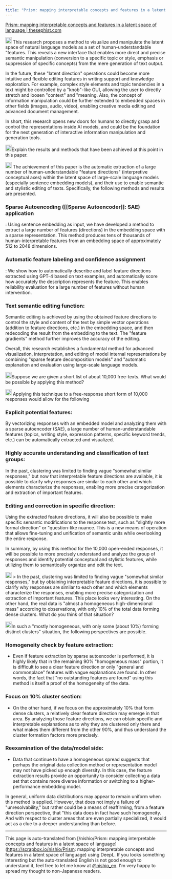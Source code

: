 ```yaml
---
title: "Prism: mapping interpretable concepts and features in a latent space of language"
---
```


[Prism: mapping interpretable concepts and features in a latent space of language | thesephist.com](https://thesephist.com/posts/prism/)

<img src='https://scrapbox.io/api/pages/nishio-en/o1 Pro/icon' alt='o1 Pro.icon' height="19.5"/>
This research proposes a method to visualize and manipulate the latent space of natural language models as a set of human-understandable "features. This reveals a new interface that enables more direct and precise semantic manipulation (conversion to a specific topic or style, emphasis or suppression of specific concepts) from the mere generation of text output.

In the future, these "latent direction" operations could become more intuitive and flexible editing features in writing support and knowledge exploration. For example, complex style elements and topic tendencies in a text might be controlled by a "knob"-like GUI, allowing the user to directly stretch and loosen "context" and "meaning. Also, the concept of information manipulation could be further extended to embedded spaces in other fields (images, audio, video), enabling creative media editing and advanced document management.

In short, this research opens new doors for humans to directly grasp and control the representations inside AI models, and could be the foundation for the next generation of interactive information manipulation and generation tools.

<img src='https://scrapbox.io/api/pages/nishio-en/nishio/icon' alt='nishio.icon' height="19.5"/>Explain the results and methods that have been achieved at this point in this paper.

<img src='https://scrapbox.io/api/pages/nishio-en/o1 Pro/icon' alt='o1 Pro.icon' height="19.5"/>
The achievement of this paper is the automatic extraction of a large number of human-understandable "feature directions" (interpretive conceptual axes) within the latent space of large-scale language models (especially sentence embedding models), and their use to enable semantic and stylistic editing of texts. Specifically, the following methods and results are presented.

### Sparse Autoencoding ([[Sparse Autoencoder]]: SAE) application
:
Using sentence embedding as input, we have developed a method to extract a large number of features (directions) in the embedding space with a sparse representation. This method produces tens of thousands of human-interpretable features from an embedding space of approximately 512 to 2048 dimensions.

### Automatic feature labeling and confidence assignment
:
We show how to automatically describe and label feature directions extracted using GPT-4 based on text examples, and automatically score how accurately the description represents the feature. This enables reliability evaluation for a large number of features without human intervention.

### Text semantic editing function:
Semantic editing is achieved by using the obtained feature directions to control the style and content of the text by simple vector operations (addition to feature directions, etc.) in the embedding space, and then redecoding the result from the embedding to the text. The "feature gradients" method further improves the accuracy of the editing.

Overall, this research establishes a fundamental method for advanced visualization, interpretation, and editing of model internal representations by combining "sparse feature decomposition models" and "automatic explanation and evaluation using large-scale language models.

<img src='https://scrapbox.io/api/pages/nishio-en/nishio/icon' alt='nishio.icon' height="19.5"/>Suppose we are given a short list of about 10,000 free-texts. What would be possible by applying this method?

<img src='https://scrapbox.io/api/pages/nishio-en/o1 Pro/icon' alt='o1 Pro.icon' height="19.5"/>
Applying this technique to a free-response short form of 10,000 responses would allow for the following

### Explicit potential features:
By vectorizing responses with an embedded model and analyzing them with a sparse autoencoder (SAE), a large number of human-understandable features (topics, writing style, expression patterns, specific keyword trends, etc.) can be automatically extracted and visualized.

### Highly accurate understanding and classification of text groups:
In the past, clustering was limited to finding vague "somewhat similar responses," but now that interpretable feature directions are available, it is possible to clarify why responses are similar to each other and which elements characterize the responses, enabling more precise categorization and extraction of important features.

### Editing and correction in specific direction:
Using the extracted feature directions, it will also be possible to make specific semantic modifications to the response text, such as "slightly more formal direction" or "question-like nuance. This is a new means of operation that allows fine-tuning and unification of semantic units while overlooking the entire response.

In summary, by using this method for the 10,000 open-ended responses, it will be possible to more precisely understand and analyze the group of responses and identify potential conceptual and stylistic features, while utilizing them to semantically organize and edit the text.

<img src='https://scrapbox.io/api/pages/nishio-en/nishio/icon' alt='nishio.icon' height="19.5"/>
> In the past, clustering was limited to finding vague "somewhat similar responses," but by obtaining interpretable feature directions, it is possible to clarify why responses are similar to each other and which elements characterize the responses, enabling more precise categorization and extraction of important features.
This place looks very interesting.
On the other hand, the real data is "almost a homogeneous high-dimensional mass" according to observations, with only 10% of the total data forming dense clusters. What do you think of that situation?

<img src='https://scrapbox.io/api/pages/nishio-en/o1 Pro/icon' alt='o1 Pro.icon' height="19.5"/>In such a "mostly homogeneous, with only some (about 10%) forming distinct clusters" situation, the following perspectives are possible.

### Homogeneity check by feature extraction:
- Even if feature extraction by sparse autoencoder is performed, it is highly likely that in the remaining 90% "homogeneous mass" portion, it is difficult to see a clear feature direction or only "general and commonplace" features with vague explanations are found. In other words, the fact that "no outstanding features are found" using this method is itself a proof of the homogeneity of the data.

### Focus on 10% cluster section:
- On the other hand, if we focus on the approximately 10% that form dense clusters, a relatively clear feature direction may emerge in that area. By analyzing those feature directions, we can obtain specific and interpretable explanations as to why they are clustered only there and what makes them different from the other 90%, and thus understand the cluster formation factors more precisely.

### Reexamination of the data/model side:
- Data that continue to have a homogeneous spread suggests that perhaps the original data collection method or representation model may not have picked up enough diversity. In this case, the feature extraction results provide an opportunity to consider collecting a data set that contains more diverse information or switching to a higher-performance embedding model.

In general, uniform data distributions may appear to remain uniform when this method is applied. However, that does not imply a failure of "unresolvability," but rather could be a means of reaffirming, from a feature direction perspective, that "this data does in fact have such homogeneity. And with respect to cluster areas that are even partially specialized, it would act as a clue to a deeper understanding than before.

---
This page is auto-translated from [/nishio/Prism: mapping interpretable concepts and features in a latent space of language](https://scrapbox.io/nishio/Prism: mapping interpretable concepts and features in a latent space of language) using DeepL. If you looks something interesting but the auto-translated English is not good enough to understand it, feel free to let me know at [@nishio_en](https://twitter.com/nishio_en). I'm very happy to spread my thought to non-Japanese readers.